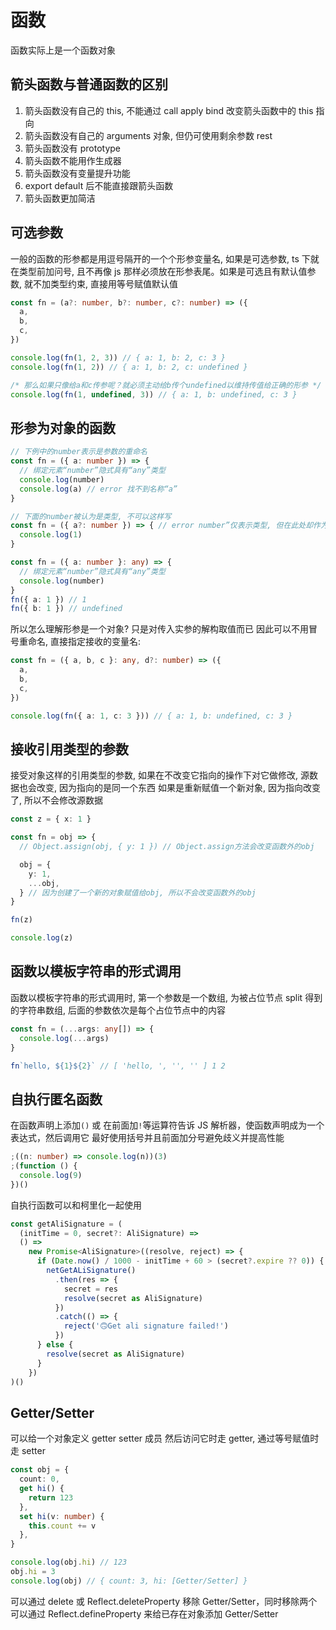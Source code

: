 # 函数

函数实际上是一个函数对象

## 箭头函数与普通函数的区别

1. 箭头函数没有自己的 this, 不能通过 call apply bind 改变箭头函数中的 this 指向
2. 箭头函数没有自己的 arguments 对象, 但仍可使用剩余参数 rest
3. 箭头函数没有 prototype
4. 箭头函数不能用作生成器
5. 箭头函数没有变量提升功能
6. export default 后不能直接跟箭头函数
7. 箭头函数更加简洁

## 可选参数

一般的函数的形参都是用逗号隔开的一个个形参变量名,
如果是可选参数, ts 下就在类型前加问号, 且不再像 js 那样必须放在形参表尾。如果是可选且有默认值参数, 就不加类型约束, 直接用等号赋值默认值

```ts
const fn = (a?: number, b?: number, c?: number) => ({
  a,
  b,
  c,
})

console.log(fn(1, 2, 3)) // { a: 1, b: 2, c: 3 }
console.log(fn(1, 2)) // { a: 1, b: 2, c: undefined }

/* 那么如果只像给a和c传参呢？就必须主动给b传个undefined以维持传值给正确的形参 */
console.log(fn(1, undefined, 3)) // { a: 1, b: undefined, c: 3 }
```

## 形参为对象的函数

```ts
// 下例中的number表示是参数的重命名
const fn = ({ a: number }) => {
  // 绑定元素“number”隐式具有“any”类型
  console.log(number)
  console.log(a) // error 找不到名称“a”
}

// 下面的number被认为是类型, 不可以这样写
const fn = ({ a?: number }) => { // error number”仅表示类型, 但在此处却作为值使用
  console.log(1)
}

const fn = ({ a: number }: any) => {
  // 绑定元素“number”隐式具有“any”类型
  console.log(number)
}
fn({ a: 1 }) // 1
fn({ b: 1 }) // undefined
```

所以怎么理解形参是一个对象? 只是对传入实参的解构取值而已
因此可以不用冒号重命名, 直接指定接收的变量名:

```ts
const fn = ({ a, b, c }: any, d?: number) => ({
  a,
  b,
  c,
})

console.log(fn({ a: 1, c: 3 })) // { a: 1, b: undefined, c: 3 }
```

## 接收引用类型的参数

接受对象这样的引用类型的参数, 如果在不改变它指向的操作下对它做修改, 源数据也会改变, 因为指向的是同一个东西
如果是重新赋值一个新对象, 因为指向改变了, 所以不会修改源数据

```ts
const z = { x: 1 }

const fn = obj => {
  // Object.assign(obj, { y: 1 }) // Object.assign方法会改变函数外的obj

  obj = {
    y: 1,
    ...obj,
  } // 因为创建了一个新的对象赋值给obj, 所以不会改变函数外的obj
}

fn(z)

console.log(z)
```

## 函数以模板字符串的形式调用

函数以模板字符串的形式调用时, 第一个参数是一个数组, 为被占位节点 split 得到的字符串数组, 后面的参数依次是每个占位节点中的内容

```ts
const fn = (...args: any[]) => {
  console.log(...args)
}

fn`hello, ${1}${2}` // [ 'hello, ', '', '' ] 1 2
```

## 自执行匿名函数

在函数声明上添加`()` 或 在前面加`!`等运算符告诉 JS 解析器，使函数声明成为一个表达式，然后调用它
最好使用括号并且前面加分号避免歧义并提高性能

```ts
;((n: number) => console.log(n))(3)
;(function () {
  console.log(9)
})()
```

自执行函数可以和柯里化一起使用

```ts
const getAliSignature = (
  (initTime = 0, secret?: AliSignature) =>
  () =>
    new Promise<AliSignature>((resolve, reject) => {
      if (Date.now() / 1000 - initTime + 60 > (secret?.expire ?? 0)) {
        netGetALiSignature()
          .then(res => {
            secret = res
            resolve(secret as AliSignature)
          })
          .catch(() => {
            reject('🙃Get ali signature failed!')
          })
      } else {
        resolve(secret as AliSignature)
      }
    })
)()
```

## Getter/Setter

可以给一个对象定义 getter setter 成员
然后访问它时走 getter, 通过等号赋值时走 setter

```ts
const obj = {
  count: 0,
  get hi() {
    return 123
  },
  set hi(v: number) {
    this.count += v
  },
}

console.log(obj.hi) // 123
obj.hi = 3
console.log(obj) // { count: 3, hi: [Getter/Setter] }
```

可以通过 delete 或 Reflect.deleteProperty 移除 Getter/Setter，同时移除两个
可以通过 Reflect.defineProperty 来给已存在对象添加 Getter/Setter

